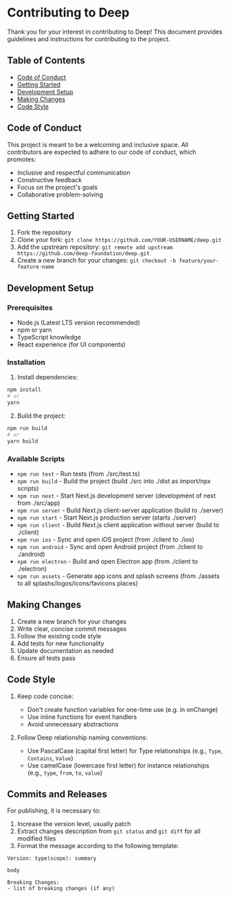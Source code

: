 # Contributing to Deep

Thank you for your interest in contributing to Deep! This document provides guidelines and instructions for contributing to the project.

## Table of Contents
- [Code of Conduct](#code-of-conduct)
- [Getting Started](#getting-started)
- [Development Setup](#development-setup)
- [Making Changes](#making-changes)
- [Code Style](#code-style)

## Code of Conduct

This project is meant to be a welcoming and inclusive space. All contributors are expected to adhere to our code of conduct, which promotes:
- Inclusive and respectful communication
- Constructive feedback
- Focus on the project's goals
- Collaborative problem-solving

## Getting Started

1. Fork the repository
2. Clone your fork: `git clone https://github.com/YOUR-USERNAME/deep.git`
3. Add the upstream repository: `git remote add upstream https://github.com/deep-foundation/deep.git`
4. Create a new branch for your changes: `git checkout -b feature/your-feature-name`

## Development Setup

### Prerequisites
- Node.js (Latest LTS version recommended)
- npm or yarn
- TypeScript knowledge
- React experience (for UI components)

### Installation
1. Install dependencies:
```bash
npm install
# or
yarn
```

2. Build the project:
```bash
npm run build
# or
yarn build
```

### Available Scripts
- `npm run test` - Run tests (from ./src/test.ts)
- `npm run build` - Build the project (build ./src into ./dist as import/npx scripts)
- `npm run next` - Start Next.js development server (development of next from ./src/app)
- `npm run server` - Build Next.js client-server application (build to ./server)
- `npm run start` - Start Next.js production server (starts ./server)
- `npm run client` - Build Next.js client application without server (build to ./client)
- `npm run ios` - Sync and open iOS project (from ./client to ./ios)
- `npm run android` - Sync and open Android project (from ./client to ./android)
- `npm run electron` - Build and open Electron app (from ./client to ./electron)
- `npm run assets` - Generate app icons and splash screens (from ./assets to all splashs/logos/icons/favicons places)

## Making Changes

1. Create a new branch for your changes
2. Write clear, concise commit messages
3. Follow the existing code style
4. Add tests for new functionality
5. Update documentation as needed
6. Ensure all tests pass

## Code Style

1. Keep code concise:
   - Don't create function variables for one-time use (e.g. in onChange)
   - Use inline functions for event handlers
   - Avoid unnecessary abstractions

2. Follow Deep relationship naming conventions:
   - Use PascalCase (capital first letter) for Type relationships (e.g., `Type`, `Contains`, `Value`)
   - Use camelCase (lowercase first letter) for instance relationships (e.g., `type`, `from`, `to`, `value`)

## Commits and Releases
For publishing, it is necessary to:
1. Increase the version level, usually patch
2. Extract changes description from `git status` and `git diff` for all modified files
3. Format the message according to the following template:
```
Version: type(scope): summary

body

Breaking Changes:
- list of breaking changes (if any)
```
